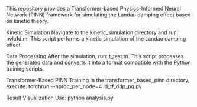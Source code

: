 This repository provides a Transformer-based Physics-Informed Neural Network (PINN) framework for simulating the Landau damping effect based on kinetic theory.

Kinetic Simulation
Navigate to the kinetic_simulation directory and run: nvla1d.m. This script performs a kinetic simulation of the Landau damping effect.

Data Processing
After the simulation, run: t_test.m. This script processes the generated data and converts it into a format compatible with the Python training scripts.

Transformer-Based PINN Training
In the transformer_based_pinn directory, execute: torchrun --nproc_per_node=4 ld_tf_ddp_pq.py

Result Visualization
Use: python analysis.py
